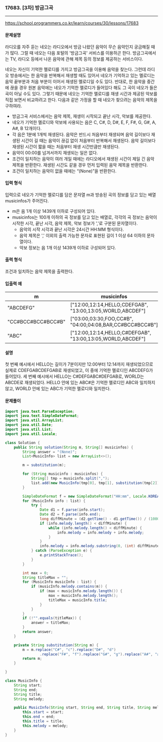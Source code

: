 ### 17683. [3차] 방금그곡

---

https://school.programmers.co.kr/learn/courses/30/lessons/17683

#### 문제설명

라디오를 자주 듣는 네오는 라디오에서 방금 나왔던 음악이 무슨 음악인지 궁금해질 때가 많다. 그럴 때 네오는 다음 포털의 '방금그곡' 서비스를 이용하곤 한다. 방금그곡에서는 TV, 라디오 등에서 나온 음악에 관해
제목 등의 정보를 제공하는 서비스이다.

네오는 자신이 기억한 멜로디를 가지고 방금그곡을 이용해 음악을 찾는다. 그런데 라디오 방송에서는 한 음악을 반복해서 재생할 때도 있어서 네오가 기억하고 있는 멜로디는 음악 끝부분과 처음 부분이 이어서 재생된 멜로디일
수도 있다. 반대로, 한 음악을 중간에 끊을 경우 원본 음악에는 네오가 기억한 멜로디가 들어있다 해도 그 곡이 네오가 들은 곡이 아닐 수도 있다. 그렇기 때문에 네오는 기억한 멜로디를 재생 시간과 제공된 악보를 직접
보면서 비교하려고 한다. 다음과 같은 가정을 할 때 네오가 찾으려는 음악의 제목을 구하여라.

- 방금그곡 서비스에서는 음악 제목, 재생이 시작되고 끝난 시각, 악보를 제공한다.
- 네오가 기억한 멜로디와 악보에 사용되는 음은 C, C#, D, D#, E, F, F#, G, G#, A, A#, B 12개이다.
- 각 음은 1분에 1개씩 재생된다. 음악은 반드시 처음부터 재생되며 음악 길이보다 재생된 시간이 길 때는 음악이 끊김 없이 처음부터 반복해서 재생된다. 음악 길이보다 재생된 시간이 짧을 때는 처음부터 재생
  시간만큼만 재생된다.
- 음악이 00:00를 넘겨서까지 재생되는 일은 없다.
- 조건이 일치하는 음악이 여러 개일 때에는 라디오에서 재생된 시간이 제일 긴 음악 제목을 반환한다. 재생된 시간도 같을 경우 먼저 입력된 음악 제목을 반환한다.
- 조건이 일치하는 음악이 없을 때에는 “(None)”을 반환한다.

#### 입력 형식

입력으로 네오가 기억한 멜로디를 담은 문자열 m과 방송된 곡의 정보를 담고 있는 배열 musicinfos가 주어진다.

- m은 음 1개 이상 1439개 이하로 구성되어 있다.
- musicinfos는 100개 이하의 곡 정보를 담고 있는 배열로, 각각의 곡 정보는 음악이 시작한 시각, 끝난 시각, 음악 제목, 악보 정보가 ','로 구분된 문자열이다.
    - 음악의 시작 시각과 끝난 시각은 24시간 HH:MM 형식이다.
    - 음악 제목은 ',' 이외의 출력 가능한 문자로 표현된 길이 1 이상 64 이하의 문자열이다.
    - 악보 정보는 음 1개 이상 1439개 이하로 구성되어 있다.

#### 출력 형식

조건과 일치하는 음악 제목을 출력한다.

#### 입출력 예

| m                  | musicinfos | answer       |
|--------------------| --- |--------------|
| "ABCDEFG"          | ["12:00,12:14,HELLO,CDEFGAB", "13:00,13:05,WORLD,ABCDEF"]    | "HELLO"      |
| "CC#BCC#BCC#BCC#B" | ["03:00,03:30,FOO,CC#B", "04:00,04:08,BAR,CC#BCC#BCC#B"]    | "FOO"         |
| "ABC"              | ["12:00,12:14,HELLO,C#DEFGAB", "13:00,13:05,WORLD,ABCDEF"]   | "WORLD" |

#### 설명

첫 번째 예시에서 HELLO는 길이가 7분이지만 12:00부터 12:14까지 재생되었으므로 실제로 CDEFGABCDEFGAB로 재생되었고, 이 중에 기억한 멜로디인 ABCDEFG가 들어있다. 세 번째 예시에서
HELLO는 C#DEFGABC#DEFGAB로, WORLD는 ABCDE로 재생되었다. HELLO 안에 있는 ABC#은 기억한 멜로디인 ABC와 일치하지 않고, WORLD 안에 있는 ABC가 기억한 멜로디와 일치한다.

#### 문제풀이

```java
import java.text.ParseException;
import java.text.SimpleDateFormat;
import java.util.ArrayList;
import java.util.Date;
import java.util.List;
import java.util.Locale;

class Solution {
    public String solution(String m, String[] musicinfos) {
        String answer = "(None)";
        List<MusicInfo> list = new ArrayList<>();

        m = substitution(m);

        for (String musicinfo : musicinfos) {
            String[] tmp = musicinfo.split(",");
            list.add(new MusicInfo(tmp[0], tmp[1], substitution(tmp[2]), substitution(tmp[3])));
        }

        SimpleDateFormat f = new SimpleDateFormat("HH:mm", Locale.KOREA);
        for (MusicInfo info : list) {
            try {
                Date d1 = f.parse(info.start);
                Date d2 = f.parse(info.end);
                long diffMinute = (d2.getTime() - d1.getTime()) / (1000 * 60);
                if (info.melody.length() < diffMinute) {
                    while (info.melody.length() < diffMinute) {
                        info.melody = info.melody + info.melody;
                    }
                }
                info.melody = info.melody.substring(0, (int) diffMinute);
            } catch (ParseException e) {
                e.printStackTrace();
            }
        }

        int max = 0;
        String titleMax = "";
        for (MusicInfo musicInfo : list) {
            if (musicInfo.melody.contains(m)) {
                if (max < musicInfo.melody.length()) {
                    max = musicInfo.melody.length();
                    titleMax = musicInfo.title;
                }
            }
        }
        if (!"".equals(titleMax)) {
            answer = titleMax;
        }
        return answer;
    }

    private String substitution(String m) {
        m = m.replace("C#", "c").replace("D#", "d")
                .replace("F#", "f").replace("G#", "g").replace("A#", "a");
        return m;
    }

}

class MusicInfo {
    String start;
    String end;
    String title;
    String melody;

    public MusicInfo(String start, String end, String title, String melody) {
        this.start = start;
        this.end = end;
        this.title = title;
        this.melody = melody;
    }
}

```